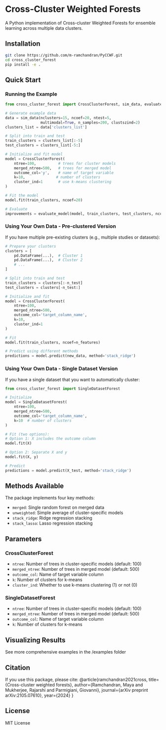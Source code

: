 # Cross-Cluster Weighted Forests

A Python implementation of Cross-cluster Weighted Forests for ensemble learning across multiple data clusters.

## Installation

```bash
git clone https://github.com/m-ramchandran/PyCCWF.git
cd cross_cluster_forest
pip install -e .
```

## Quick Start

### Running the Example
```python
from cross_cluster_forest import CrossClusterForest, sim_data, evaluate_model

# Generate example data
data = sim_data(nclusters=15, ncoef=20, ntest=5, 
                multimodal=True, n_samples=200, clustszind=2)
clusters_list = data['clusters_list']

# Split into train and test
train_clusters = clusters_list[:-5]
test_clusters = clusters_list[-5:]

# Initialize and fit model
model = CrossClusterForest(
    ntree=100,          # trees for cluster models
    merged_ntree=500,   # trees for merged model
    outcome_col='y',    # name of target variable
    k=10,              # number of clusters
    cluster_ind=1       # use k-means clustering
)

# Fit the model
model.fit(train_clusters, ncoef=20)

# Evaluate
improvements = evaluate_model(model, train_clusters, test_clusters, ncoef=20)
```

### Using Your Own Data - Pre-clustered Version
If you have multiple pre-existing clusters (e.g., multiple studies or datasets):

```python
# Prepare your clusters
clusters = [
    pd.DataFrame(...),  # Cluster 1
    pd.DataFrame(...),  # Cluster 2
    # ...
]

# Split into train and test
train_clusters = clusters[:-n_test]
test_clusters = clusters[-n_test:]

# Initialize and fit
model = CrossClusterForest(
    ntree=100,
    merged_ntree=500,
    outcome_col='target_column_name',
    k=10,
    cluster_ind=1
)

# Fit
model.fit(train_clusters, ncoef=n_features)

# Predict using different methods
predictions = model.predict(new_data, method='stack_ridge')
```

### Using Your Own Data - Single Dataset Version
If you have a single dataset that you want to automatically cluster:

```python
from cross_cluster_forest import SingleDatasetForest

# Initialize
model = SingleDatasetForest(
    ntree=100,
    merged_ntree=500,
    outcome_col='target_column_name',
    k=10  # number of clusters
)

# Fit (two options):
# Option 1: X includes the outcome column
model.fit(X)

# Option 2: Separate X and y
model.fit(X, y)

# Predict
predictions = model.predict(X_test, method='stack_ridge')
```

## Methods Available

The package implements four key methods:
- `merged`: Single random forest on merged data
- `unweighted`: Simple average of cluster-specific models
- `stack_ridge`: Ridge regression stacking
- `stack_lasso`: Lasso regression stacking

## Parameters

### CrossClusterForest
- `ntree`: Number of trees in cluster-specific models (default: 100)
- `merged_ntree`: Number of trees in merged model (default: 500)
- `outcome_col`: Name of target variable column
- `k`: Number of clusters for k-means
- `cluster_ind`: Whether to use k-means clustering (1) or not (0)

### SingleDatasetForest
- `ntree`: Number of trees in cluster-specific models (default: 100)
- `merged_ntree`: Number of trees in merged model (default: 500)
- `outcome_col`: Name of target variable column
- `k`: Number of clusters for k-means

## Visualizing Results

See more comprehensive examples in the /examples folder

## Citation

If you use this package, please cite:
@article{ramchandran2021cross,
  title={Cross-cluster weighted forests},
  author={Ramchandran, Maya and Mukherjee, Rajarshi and Parmigiani, Giovanni},
  journal={arXiv preprint arXiv:2105.07610},
  year={2024}
}

## License

MIT License
